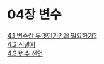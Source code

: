 # 04장 변수
[4.1 변수란 무엇인가? 왜 필요한가?](https://github.com/soohyuneee/modern-javascript-deep-dive/blob/main/04-%EB%B3%80%EC%88%98/4.1-%EB%B3%80%EC%88%98%EB%9E%80%20%EB%AC%B4%EC%97%87%EC%9D%B8%EA%B0%80%3F%20%EC%99%9C%20%ED%95%84%EC%9A%94%ED%95%9C%EA%B0%80%3F.md)
<br>
[4.2 식별자](https://github.com/soohyuneee/modern-javascript-deep-dive/blob/main/04-%EB%B3%80%EC%88%98/4.2-%EC%8B%9D%EB%B3%84%EC%9E%90.md)
<br>
[4.3 변수 선언](https://github.com/soohyuneee/modern-javascript-deep-dive/blob/main/04-%EB%B3%80%EC%88%98/4.3-%EB%B3%80%EC%88%98%20%EC%84%A0%EC%96%B8.md)
